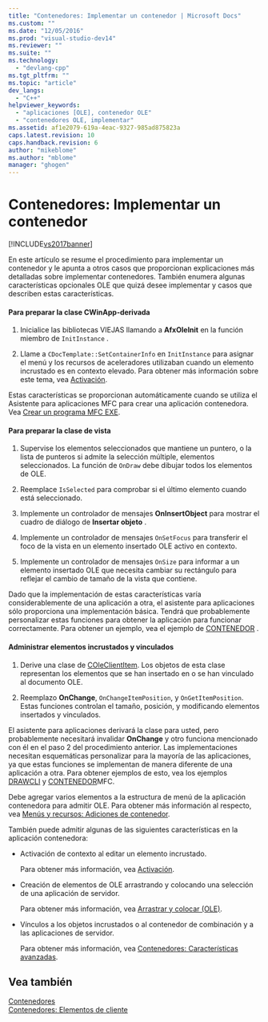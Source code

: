 ```yaml
---
title: "Contenedores: Implementar un contenedor | Microsoft Docs"
ms.custom: ""
ms.date: "12/05/2016"
ms.prod: "visual-studio-dev14"
ms.reviewer: ""
ms.suite: ""
ms.technology: 
  - "devlang-cpp"
ms.tgt_pltfrm: ""
ms.topic: "article"
dev_langs: 
  - "C++"
helpviewer_keywords: 
  - "aplicaciones [OLE], contenedor OLE"
  - "contenedores OLE, implementar"
ms.assetid: af1e2079-619a-4eac-9327-985ad875823a
caps.latest.revision: 10
caps.handback.revision: 6
author: "mikeblome"
ms.author: "mblome"
manager: "ghogen"
---
```

# Contenedores: Implementar un contenedor
[!INCLUDE[vs2017banner](../assembler/inline/includes/vs2017banner.md)]

En este artículo se resume el procedimiento para implementar un contenedor y le apunta a otros casos que proporcionan explicaciones más detalladas sobre implementar contenedores.  También enumera algunas características opcionales OLE que quizá desee implementar y casos que describen estas características.  
  
#### Para preparar la clase CWinApp\-derivada  
  
1.  Inicialice las bibliotecas VIEJAS llamando a **AfxOleInit** en la función miembro de `InitInstance` .  
  
2.  Llame a `CDocTemplate::SetContainerInfo` en `InitInstance` para asignar el menú y los recursos de aceleradores utilizaban cuando un elemento incrustado es en contexto elevado.  Para obtener más información sobre este tema, vea [Activación](../mfc/activation-cpp.md).  
  
 Estas características se proporcionan automáticamente cuando se utiliza el Asistente para aplicaciones MFC para crear una aplicación contenedora.  Vea [Crear un programa MFC EXE](../mfc/reference/mfc-application-wizard.md).  
  
#### Para preparar la clase de vista  
  
1.  Supervise los elementos seleccionados que mantiene un puntero, o la lista de punteros si admite la selección múltiple, elementos seleccionados.  La función de `OnDraw` debe dibujar todos los elementos de OLE.  
  
2.  Reemplace `IsSelected` para comprobar si el último elemento cuando está seleccionado.  
  
3.  Implemente un controlador de mensajes **OnInsertObject** para mostrar el cuadro de diálogo de **Insertar objeto** .  
  
4.  Implemente un controlador de mensajes `OnSetFocus` para transferir el foco de la vista en un elemento insertado OLE activo en contexto.  
  
5.  Implemente un controlador de mensajes `OnSize` para informar a un elemento insertado OLE que necesita cambiar su rectángulo para reflejar el cambio de tamaño de la vista que contiene.  
  
 Dado que la implementación de estas características varía considerablemente de una aplicación a otra, el asistente para aplicaciones sólo proporciona una implementación básica.  Tendrá que probablemente personalizar estas funciones para obtener la aplicación para funcionar correctamente.  Para obtener un ejemplo, vea el ejemplo de [CONTENEDOR](../top/visual-cpp-samples.md) .  
  
#### Administrar elementos incrustados y vinculados  
  
1.  Derive una clase de [COleClientItem](../mfc/reference/coleclientitem-class.md).  Los objetos de esta clase representan los elementos que se han insertado en o se han vinculado al documento OLE.  
  
2.  Reemplazo **OnChange**, `OnChangeItemPosition`, y `OnGetItemPosition`.  Estas funciones controlan el tamaño, posición, y modificando elementos insertados y vinculados.  
  
 El asistente para aplicaciones derivará la clase para usted, pero probablemente necesitará invalidar **OnChange** y otro funciona mencionado con él en el paso 2 del procedimiento anterior.  Las implementaciones necesitan esquemáticas personalizar para la mayoría de las aplicaciones, ya que estas funciones se implementan de manera diferente de una aplicación a otra.  Para obtener ejemplos de esto, vea los ejemplos [DRAWCLI](../top/visual-cpp-samples.md) y [CONTENEDOR](../top/visual-cpp-samples.md)MFC.  
  
 Debe agregar varios elementos a la estructura de menú de la aplicación contenedora para admitir OLE.  Para obtener más información al respecto, vea [Menús y recursos: Adiciones de contenedor](../mfc/menus-and-resources-container-additions.md).  
  
 También puede admitir algunas de las siguientes características en la aplicación contenedora:  
  
-   Activación de contexto al editar un elemento incrustado.  
  
     Para obtener más información, vea [Activación](../mfc/activation-cpp.md).  
  
-   Creación de elementos de OLE arrastrando y colocando una selección de una aplicación de servidor.  
  
     Para obtener más información, vea [Arrastrar y colocar \(OLE\)](../mfc/drag-and-drop-ole.md).  
  
-   Vínculos a los objetos incrustados o al contenedor de combinación y a las aplicaciones de servidor.  
  
     Para obtener más información, vea [Contenedores: Características avanzadas](../mfc/containers-advanced-features.md).  
  
## Vea también  
 [Contenedores](../mfc/containers.md)   
 [Contenedores: Elementos de cliente](../mfc/containers-client-items.md)